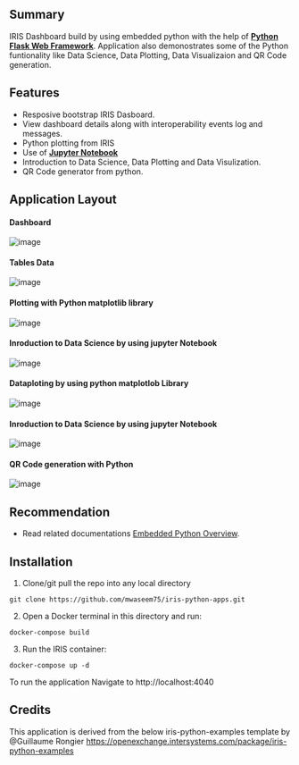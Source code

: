 ## Summary
IRIS Dashboard build by using embedded python with the help of [**Python Flask Web Framework**](https://flask.palletsprojects.com/). 
Application also demonostrates some of the Python funtionality like Data Science, Data Plotting, Data Visualizaion and QR Code generation. 
## Features
* Resposive bootstrap IRIS Dasboard.
* View dashboard details along with interoperability events log and messages.
* Python plotting from IRIS
* Use of [**Jupyter Notebook**](https://jupyter.org/)
* Introduction to Data Science, Data Plotting and Data Visulization.
* QR Code generator from python.
## Application Layout
#### Dashboard
![image](https://user-images.githubusercontent.com/18219467/155088357-86a81518-fe6d-4bfc-87d8-c957e32fb6a1.png)
#### Tables Data
![image](https://user-images.githubusercontent.com/18219467/155088531-ccf33a2d-f7e5-4d2e-b2be-089595a101d5.png)
#### Plotting with Python matplotlib library
![image](https://user-images.githubusercontent.com/18219467/155135340-93a791cc-e193-47de-bbf5-645c9968bc7a.png)
#### Inroduction to Data Science by using jupyter Notebook
![image](https://user-images.githubusercontent.com/18219467/155152427-1eb17fe1-47f5-494a-b18b-287c9b188d45.png)
#### Dataploting by using python matplotlob Library
![image](https://user-images.githubusercontent.com/18219467/155152819-f6874b0d-94bd-47fa-b82f-498ebd6c6120.png)
#### Inroduction to Data Science by using jupyter Notebook
![image](https://user-images.githubusercontent.com/18219467/155154309-7b99f442-6240-481f-bee6-4dbd62309c2e.png)
#### QR Code generation with Python
![image](https://user-images.githubusercontent.com/18219467/155153417-f8aaea5b-1cfd-4ea8-af4e-f70c8a5ccff8.png)


## Recommendation 
 * Read related documentations [Embedded Python Overview](https://docs.intersystems.com/iris20212/csp/docbook/DocBook.UI.Page.cls?KEY=AFL_epython).

## Installation
1. Clone/git pull the repo into any local directory

```
git clone https://github.com/mwaseem75/iris-python-apps.git
```

2. Open a Docker terminal in this directory and run:

```
docker-compose build
```

3. Run the IRIS container:

```
docker-compose up -d 
```

To run the application Navigate to http://localhost:4040 

## Credits
This application is derived from the below iris-python-examples template by @Guillaume Rongier 
https://openexchange.intersystems.com/package/iris-python-examples

